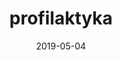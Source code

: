 ---
templateKey: "blogTemplate"
slug: "/uslugi/profilaktyka"
date: "2019-05-04"
title: "profilaktyka"
description: "Lorem ipsum dolor sit amet, consectetur adipiscing elit, sed do eiusmod tempor incididunt ut labore et dolore magna aliqua. Ut enim ad minim veniam, quis nostrud exercitation ullamco laboris nisi ut aliquip ex ea commodo consequat."
subservices:
    - title: "badanie 1"
      description: "Lorem ipsum dolor sit amet, consectetur adipiscing elit, sed do eiusmod tempor incididunt ut labore et dolore magna aliqua."
    - title: "badanie 2"
      description: "Lorem ipsum dolor sit amet, consectetur adipiscing elit, sed do eiusmod tempor incididunt ut labore et dolore magna aliqua."
    - title: "badanie 3"
      description: "Lorem ipsum dolor sit amet, consectetur adipiscing elit, sed do eiusmod tempor incididunt ut labore et dolore magna aliqua."
    - title: "badanie 4"
      description: "Lorem ipsum dolor sit amet, consectetur adipiscing elit, sed do eiusmod tempor incididunt ut labore et dolore magna aliqua."
---